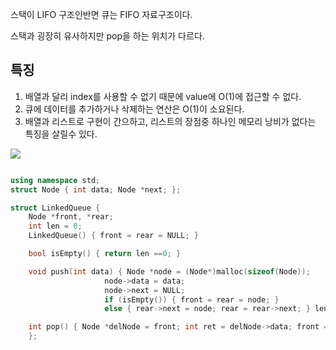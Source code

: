 스택이 LIFO 구조인반면 큐는 FIFO 자료구조이다.

스택과 굉장히 유사하지만 pop을 하는 위치가 다르다.

## 특징

1. 배열과 달리 index를 사용할 수 없기 때문에 value에 O(1)에 접근할 수 없다.
2. 큐에 데이터를 추가하거나 삭제하는 연산은 O(1)이 소요된다.
3. 배열과 리스트로 구현이 간으하고, 리스트의 장점중 하나인 메모리 낭비가 없다는 특징을 살릴수 있다.

![](https://postfiles.pstatic.net/MjAyMjA3MTNfOTQg/MDAxNjU3Njk1NTQwNTgz.CXoYJOVstlHu4PV_VRvjn0WlSzlfG7V0fHlI3Pt9GrAg.-2zVFFiREbhccKH5cNVIN20oQCz8VxYW-LFAKKltYC4g.PNG.ds4ouj/%EC%8A%A4%ED%81%AC%EB%A6%B0%EC%83%B7_2022-07-13_%EC%98%A4%ED%9B%84_3.51.30.png?type=w773)

```C++

using namespace std;
struct Node { int data; Node *next; };

struct LinkedQueue {
	Node *front, *rear;
	int len = 0;
	LinkedQueue() { front = rear = NULL; }

	bool isEmpty() { return len ==0; }

	void push(int data) { Node *node = (Node*)malloc(sizeof(Node));
					 node->data = data;
					 node->next = NULL;
					 if (isEmpty()) { front = rear = node; }
					 else { rear->next = node; rear = rear->next; } len++; }

	int pop() { Node *delNode = front; int ret = delNode->data; front = delNode->next; free(delNode); len--; return ret; }
	};
```
